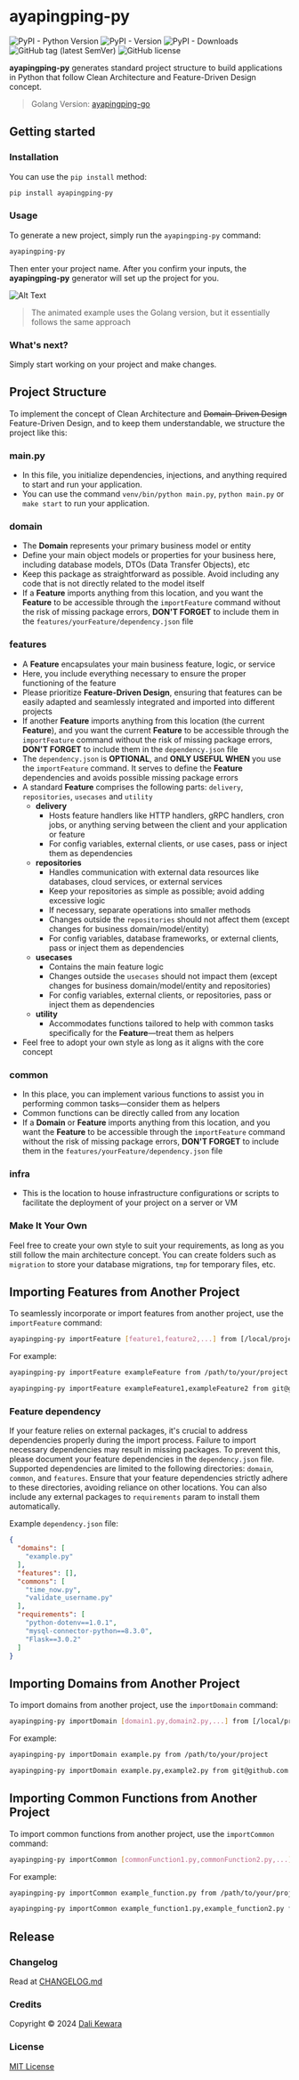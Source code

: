 # ayapingping-py

![PyPI - Python Version](https://img.shields.io/pypi/pyversions/ayapingping-py)
![PyPI - Version](https://img.shields.io/pypi/v/ayapingping-py)
![PyPI - Downloads](https://img.shields.io/pypi/dm/ayapingping-py)
![GitHub tag (latest SemVer)](https://img.shields.io/github/v/tag/dalikewara/ayapingping-py)
![GitHub license](https://img.shields.io/github/license/dalikewara/ayapingping-py)

**ayapingping-py** generates standard project structure to build applications in Python that follow Clean
Architecture and Feature-Driven Design concept.

> Golang Version: [ayapingping-go](https://github.com/dalikewara/ayapingping-go)

## Getting started

### Installation

You can use the `pip install` method:

```bash
pip install ayapingping-py
```

### Usage

To generate a new project, simply run the `ayapingping-py` command:

```bash
ayapingping-py
```

Then enter your project name. After you confirm your inputs, the **ayapingping-py** generator will set up the project for you.

![Alt Text](https://lh3.googleusercontent.com/drive-viewer/AKGpihZVKfRP1YbgPEilKjEypqE84gyuFpsONb8qqVY2qrnZsAkBo68gqR1UioKlq0G2gW_kCZqFVIPYA7kbRJBrRqb-vl3OnA=w840-h939)

> The animated example uses the Golang version, but it essentially follows the same approach

### What's next?

Simply start working on your project and make changes.

## Project Structure

To implement the concept of Clean Architecture and ~~Domain-Driven Design~~ Feature-Driven Design, and to keep them understandable, we structure the project like this:

### main.py

- In this file, you initialize dependencies, injections, and anything required to start and run your application.
- You can use the command `venv/bin/python main.py`, `python main.py` or `make start` to run your application.

### domain

- The **Domain** represents your primary business model or entity
- Define your main object models or properties for your business here, including database models, DTOs (Data Transfer Objects), etc
- Keep this package as straightforward as possible. Avoid including any code that is not directly related to the model itself
- If a **Feature** imports anything from this location, and you want the **Feature** to be accessible through the `importFeature` command 
without the risk of missing package errors, **DON'T FORGET** to include them in the `features/yourFeature/dependency.json` file

### features

- A **Feature** encapsulates your main business feature, logic, or service
- Here, you include everything necessary to ensure the proper functioning of the feature
- Please prioritize **Feature-Driven Design**, ensuring that features can be easily adapted and seamlessly integrated and imported into different projects
- If another **Feature** imports anything from this location (the current **Feature**), and you want the current **Feature** to be 
accessible through the `importFeature` command without the risk of missing package errors, **DON'T FORGET** to include them in the `dependency.json` file
- The `dependency.json` is **OPTIONAL**, and **ONLY USEFUL WHEN** you use the `importFeature` command. It serves to define
the **Feature** dependencies and avoids possible missing package errors
- A standard **Feature** comprises the following parts: `delivery`, `repositories`, `usecases` and `utility`
  - **delivery**
    - Hosts feature handlers like HTTP handlers, gRPC handlers, cron jobs, or anything serving between the client and your application or feature
    - For config variables, external clients, or use cases, pass or inject them as dependencies
  - **repositories**
    - Handles communication with external data resources like databases, cloud services, or external services
    - Keep your repositories as simple as possible; avoid adding excessive logic
    - If necessary, separate operations into smaller methods
    - Changes outside the `repositories` should not affect them (except changes for business domain/model/entity)
    - For config variables, database frameworks, or external clients, pass or inject them as dependencies
  - **usecases**
    - Contains the main feature logic
    - Changes outside the `usecases` should not impact them (except changes for business domain/model/entity and repositories)
    - For config variables, external clients, or repositories, pass or inject them as dependencies
  - **utility**
    - Accommodates functions tailored to help with common tasks specifically for the **Feature**—treat them as helpers
- Feel free to adopt your own style as long as it aligns with the core concept

### common

- In this place, you can implement various functions to assist you in performing common tasks—consider them as helpers
- Common functions can be directly called from any location
- If a **Domain** or **Feature** imports anything from this location, and you want the **Feature** to be accessible through 
the `importFeature` command without the risk of missing package errors, **DON'T FORGET** to include them in the `features/yourFeature/dependency.json` file

### infra

- This is the location to house infrastructure configurations or scripts to facilitate the deployment of your project on a server or VM

### Make It Your Own

Feel free to create your own style to suit your requirements, as long as you still follow the main architecture concept. 
You can create folders such as `migration` to store your database migrations, `tmp` for temporary files, etc.

## Importing Features from Another Project

To seamlessly incorporate or import features from another project, use the `importFeature` command:

```bash
ayapingping-py importFeature [feature1,feature2,...] from [/local/project or https://example.com/user/project.git or git@example.com:user/project.git]
```

For example:

```bash
ayapingping-py importFeature exampleFeature from /path/to/your/project
```

```bash
ayapingping-py importFeature exampleFeature1,exampleFeature2 from git@github.com:username/project.git
```

### Feature dependency

If your feature relies on external packages, it's crucial to address dependencies properly during the import process. 
Failure to import necessary dependencies may result in missing packages. To prevent this, please document your feature 
dependencies in the `dependency.json` file. Supported dependencies are limited to the following directories: `domain`, `common`, and `features`.
Ensure that your feature dependencies strictly adhere to these directories, avoiding reliance on other locations.
You can also include any external packages to `requirements` param to install them automatically.

Example `dependency.json` file:

```json
{
  "domains": [
    "example.py"
  ],
  "features": [],
  "commons": [
    "time_now.py",
    "validate_username.py"
  ],
  "requirements": [
    "python-dotenv==1.0.1",
    "mysql-connector-python==8.3.0",
    "Flask==3.0.2"
  ]
}

```

## Importing Domains from Another Project

To import domains from another project, use the `importDomain` command:

```bash
ayapingping-py importDomain [domain1.py,domain2.py,...] from [/local/project or https://example.com/user/project.git or git@example.com:user/project.git]
```

For example:

```bash
ayapingping-py importDomain example.py from /path/to/your/project
```

```bash
ayapingping-py importDomain example.py,example2.py from git@github.com:username/project.git
```

## Importing Common Functions from Another Project

To import common functions from another project, use the `importCommon` command:

```bash
ayapingping-py importCommon [commonFunction1.py,commonFunction2.py,...] from [/local/project or https://example.com/user/project.git or git@example.com:user/project.git]
```

For example:

```bash
ayapingping-py importCommon example_function.py from /path/to/your/project
```

```bash
ayapingping-py importCommon example_function1.py,example_function2.py from git@github.com:username/project.git
```

## Release

### Changelog

Read at [CHANGELOG.md](https://github.com/dalikewara/ayapingping-py/blob/master/CHANGELOG.md)

### Credits

Copyright &copy; 2024 [Dali Kewara](https://www.dalikewara.com)

### License

[MIT License](https://github.com/dalikewara/ayapingping-py/blob/master/LICENSE)
